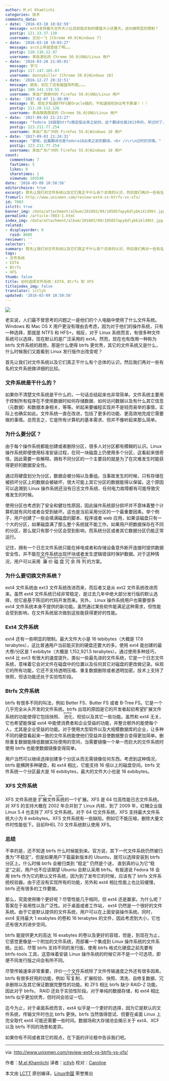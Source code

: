 ```yaml
---
author: M.el Khamlichi
categories: 技术
comments_data:
- date: '2016-03-10 10:02:59'
  message: ext4支持最大文件大小比目前能买到的硬盘大小还要大，这叫做明显的限制？
  postip: 121.33.37.130
  username: 文剑一飞 [Chrome 49.0|Windows 7]
- date: '2016-03-10 10:03:27'
  message: arch上早就普级了啊。。。
  postip: 110.116.12.97
  username: 来自湖北的 Chrome 50.0|GNU/Linux 用户
- date: '2016-03-20 21:05:01'
  message: 学习
  postip: 117.147.165.87
  username: dannykiller [Chrome 39.0|Windows 10]
- date: '2016-12-27 20:32:51'
  message: 朋友，别忘了还有磁盘阵列柜。。。。
  postip: 180.141.139.55
  username: 来自广西柳州的 Firefox 50.0|GNU/Linux 用户
- date: '2017-02-07 11:30:09'
  message: 草。现在才知道BTRFS是Oracle搞的。不知道授权协议考不靠谱！！！
  postip: 111.20.112.126
  username: 来自陕西西安的 Chrome 56.0|GNU/Linux 用户
- date: '2017-09-03 21:23:27'
  message: "fedora 18就是btrfs稳定版出来之前的。这个翻译也是2013年的，早过时了，现在才出来哦。。。<br />\r\n2013年的时候btrfs早就有稳定版本，何况又过了4年哦。"
  postip: 223.211.77.254
  username: 来自广东广州的 Firefox 55.0|Windows 10 用户
- date: '2017-09-03 21:24:31'
  message: "是呀。此篇翻译也是fedora18出来之前的翻译。<br />\r\n过时的货哦。"
  postip: 223.211.77.254
  username: 来自广东广州的 Firefox 55.0|Windows 10 用户
count:
  commentnum: 7
  favtimes: 5
  likes: 0
  sharetimes: 1
  viewnum: 103540
date: '2016-03-09 10:50:56'
editorchoice: true
excerpt: 首先让我们对文件系统以及它们真正干什么有个总体的认识，然后我们再对一些有名的文件系统做详细的比较。
fromurl: http://www.unixmen.com/review-ext4-vs-btrfs-vs-xfs/
id: 7083
islctt: true
banner_img: /data/attachment/album/201603/09/105057apy6dlybkikld9kt.jpg
permalink: /article-7083-1.html
index_img: /data/attachment/album/201603/09/105057apy6dlybkikld9kt.jpg.thumb.jpg
related:
- displayorder: 0
  raid: 8685
reviewer: ''
selector: ''
summary: 首先让我们对文件系统以及它们真正干什么有个总体的认识，然后我们再对一些有名的文件系统做详细的比较。
tags:
- 文件系统
- EXT4
- Btrfs
- XFS
thumb: false
title: 如何选择文件系统：EXT4、Btrfs 和 XFS
titleindex_img: false
translator: ictlyh
updated: '2016-03-09 10:50:56'
---
```


![](/data/attachment/album/201603/09/105057apy6dlybkikld9kt.jpg)


老实说，人们最不曾思考的问题之一是他们的个人电脑中使用了什么文件系统。Windows 和 Mac OS X 用户更没有理由去考虑，因为对于他们的操作系统，只有一种选择，那就是 NTFS 和 HFS+。相反，对于 Linux 系统而言，有很多种文件系统可以选择，现在默认的是广泛采用的 ext4。然而，现在也有改用一种称为 btrfs 文件系统的趋势。那是什么使得 btrfs 更优秀，其它的文件系统又是什么，什么时候我们又能看到 Linux 发行版作出改变呢？


首先让我们对文件系统以及它们真正干什么有个总体的认识，然后我们再对一些有名的文件系统做详细的比较。


### 文件系统是干什么的？


如果你不清楚文件系统是干什么的，一句话总结起来也非常简单。文件系统主要用于控制所有程序在不使用数据时如何存储数据、如何访问数据以及有什么其它信息（元数据）和数据本身相关，等等。听起来要编程实现并不是轻而易举的事情，实际上也确实如此。文件系统一直在改进，包括了更多的功能、更高效地完成它需要做的事情。总而言之，它是所有计算机的基本需求、但并不像听起来那么简单。


### 为什么要分区？


由于每个操作系统都能创建或者删除分区，很多人对分区都有模糊的认识。Linux 操作系统即便使用标准安装过程，在同一块磁盘上仍使用多个分区，这看起来很奇怪，因此需要一些解释。拥有不同分区的一个主要目的就是为了在灾难发生时能获得更好的数据安全性。


通过将硬盘划分为分区，数据会被分隔以及重组。当事故发生的时候，只有存储在被损坏分区上的数据会被破坏，很大可能上其它分区的数据能得以保留。这个原因可以追溯到 Linux 操作系统还没有日志文件系统、任何电力故障都有可能导致灾难发生的时候。


使用分区也考虑到了安全和健壮性原因，因此操作系统部分损坏并不意味着整个计算机就有风险或者会受到破坏。这也是当前采用分区的一个最重要因素。举个例子，用户创建了一些会填满磁盘的脚本、程序或者 web 应用，如果该磁盘只有一个大的分区，如果磁盘满了那么整个系统就不能工作。如果用户把数据保存在不同的分区，那么就只有那个分区会受到影响，而系统分区或者其它数据分区仍能正常运行。


记住，拥有一个日志文件系统只能在掉电或者和存储设备意外断开连接时提供数据安全性，并不能在文件系统出现坏块或者发生逻辑错误时保护数据。对于这种情况，用户可以采用<ruby> 廉价磁盘冗余阵列 <rp>  （ </rp> <rt>  RAID：Redundant Array of Inexpensive Disks </rt> <rp>  ） </rp></ruby>的方案。


### 为什么要切换文件系统？


ext4 文件系统由 ext3 文件系统改进而来，而后者又是从 ext2 文件系统改进而来。虽然 ext4 文件系统已经非常稳定，是过去几年中绝大部分发行版的默认选择，但它是基于陈旧的代码开发而来。另外， Linux 操作系统用户也需要很多 ext4 文件系统本身不提供的新功能。虽然通过某些软件能满足这种需求，但性能会受到影响，在文件系统层次做到这些能获得更好的性能。


### Ext4 文件系统


ext4 还有一些明显的限制。最大文件大小是 16 tebibytes（大概是 17.6 terabytes），这比普通用户当前能买到的硬盘还要大的多。使用 ext4 能创建的最大卷/分区是 1 exbibyte（大概是 1,152,921.5 terabytes）。通过使用多种技巧， ext4 比 ext3 有很大的速度提升。类似一些最先进的文件系统，它是一个日志文件系统，意味着它会对文件在磁盘中的位置以及任何其它对磁盘的更改做记录。纵观它的所有功能，它还不支持透明压缩、重复数据删除或者透明加密。技术上支持了快照，但该功能还处于实验性阶段。


### Btrfs 文件系统


btrfs 有很多不同的叫法，例如 Better FS、Butter FS 或者 B-Tree FS。它是一个几乎完全从头开发的文件系统。btrfs 出现的原因是它的开发者起初希望扩展文件系统的功能使得它包括快照、<ruby> 池化 <rp>  （ </rp> <rt>  pooling </rt> <rp>  ） </rp></ruby>、校验以及其它一些功能。虽然和 ext4 无关，它也希望能保留 ext4 中能使消费者和企业受益的功能，并整合额外的能使每个人，尤其是企业受益的功能。对于使用大型软件以及大规模数据库的企业，让多种不同的硬盘看起来一致的文件系统能使他们受益并且使数据整合变得更加简单。删除重复数据能降低数据实际使用的空间，当需要镜像一个单一而巨大的文件系统时使用 btrfs 也能使数据镜像变得简单。


用户当然可以继续选择创建多个分区从而无需镜像任何东西。考虑到这种情况，btrfs 能横跨多种硬盘，和 ext4 相比，它能支持 16 倍以上的磁盘空间。btrfs 文件系统一个分区最大是 16 exbibytes，最大的文件大小也是 16 exbibytes。


### XFS 文件系统


XFS 文件系统是<ruby> 扩展文件系统 <rp>  （ </rp> <rt>  extent file system </rt> <rp>  ） </rp></ruby>的一个扩展。XFS 是 64 位高性能日志文件系统。对 XFS 的支持大概在 2002 年合并到了 Linux 内核，到了 2009 年，红帽企业版 Linux 5.4 也支持了 XFS 文件系统。对于 64 位文件系统，XFS 支持最大文件系统大小为 8 exbibytes。XFS 文件系统有一些缺陷，例如它不能压缩，删除大量文件时性能低下。目前RHEL 7.0 文件系统默认使用 XFS。


### 总结


不幸的是，还不知道 btrfs 什么时候能到来。官方说，其下一代文件系统仍然被归类为“不稳定”，但是如果用户下载最新版本的 Ubuntu，就可以选择安装到 btrfs 分区上。什么时候 btrfs 会被归类到 “稳定” 仍然是个谜， 直到真的认为它“稳定”之前，用户也不应该期望 Ubuntu 会默认采用 btrfs。有报道说 Fedora 18 会用 btrfs 作为它的默认文件系统，因为到了发布它的时候，应该有了 btrfs 文件系统校验器。由于还没有实现所有的功能，另外和 ext4 相比性能上也比较缓慢，btrfs 还有很多的工作要做。


那么，究竟使用哪个更好呢？尽管性能几乎相同，但 ext4 还是赢家。为什么呢？答案在于易用性以及广泛性。对于桌面或者工作站， ext4 仍然是一个很好的文件系统。由于它是默认提供的文件系统，用户可以在上面安装操作系统。同时， ext4 支持最大 1 exabytes 的卷和 16 terabytes 的文件，因此考虑到大小，它也还有很大的进步空间。


btrfs 能提供更大的高达 16 exabytes 的卷以及更好的容错，但是，到现在为止，它感觉更像是一个附加的文件系统，而部署一个集成到 Linux 操作系统的文件系统。比如，尽管 btrfs 支持不同的发行版，使用 btrfs 格式化硬盘之前先要有 btrfs-tools 工具，这意味着安装 Linux 操作系统的时候它并不是一个可选项，即便不同发行版之间会有所不同。


尽管传输速率非常重要，评价一个文件系统除了文件传输速度之外还有很多因素。btrfs 有很多好用的功能，例如<ruby> 写复制 <rp>  （ </rp> <rt>  Copy-on-Write </rt> <rp>  ） </rp></ruby>、扩展校验、快照、清洗、自修复数据、冗余删除以及其它保证数据完整性的功能。和 ZFS 相比 btrfs 缺少 RAID-Z 功能，因此对于 btrfs， RAID 还处于实验性阶段。对于单纯的数据存储，和 ext4 相比 btrfs 似乎更加优秀，但时间会验证一切。


迄今为止，对于桌面系统而言，ext4 似乎是一个更好的选择，因为它是默认的文件系统，传输文件时也比 btrfs 更快。btrfs 当然值得尝试、但要在桌面 Linux 上完全取代 ext4 可能还需要一些时间。数据场和大存储池会揭示关于 ext4、XCF 以及 btrfs 不同的场景和差异。


如果你有不同或者其它的观点，在下面的评论框中告诉我们吧。




---


via: <http://www.unixmen.com/review-ext4-vs-btrfs-vs-xfs/>


作者：[M.el Khamlichi](http://www.unixmen.com/author/pirat9/) 译者：[ictlyh](http://mutouxiaogui.cn/blog/) 校对：[Caroline](https://github.com/carolinewuyan)


本文由 [LCTT](https://github.com/LCTT/TranslateProject) 原创编译，[Linux中国](https://linux.cn/) 荣誉推出
